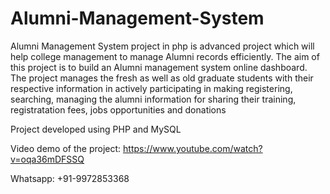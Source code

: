# Alumni-Management-System

Alumni Management System project in php is advanced project which will help college management to manage Alumni records efficiently.
The aim of this project is to build an Alumni management system online dashboard. The project manages the fresh as well as old graduate students with their respective information in actively participating in making registering, searching, managing the alumni information for sharing their training, registratation fees, jobs opportunities and donations


Project developed using PHP and MySQL

Video demo of the project:
https://www.youtube.com/watch?v=oqa36mDFSSQ

Whatsapp:
+91-9972853368

